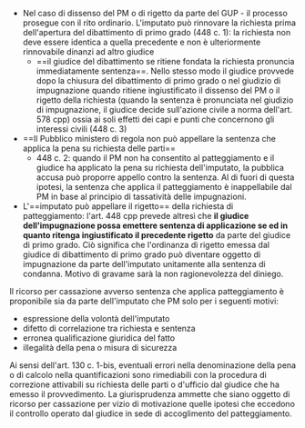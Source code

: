 - Nel caso di dissenso del PM o di rigetto da parte del GUP - il processo prosegue con il rito ordinario. L'imputato può rinnovare la richiesta prima dell'apertura del dibattimento di primo grado (448 c. 1): la richiesta non deve essere identica a quella precedente e non è ulteriormente rinnovabile dinanzi ad altro giudice
	- ==il giudice del dibattimento se ritiene fondata la richiesta pronuncia immediatamente sentenza==. Nello stesso modo il giudice provvede dopo la chiusura del dibattimento di primo grado o nel giudizio di impugnazione quando ritiene ingiustificato il dissenso del PM o il rigetto della richiesta (quando la sentenza è pronunciata nel giudizio di impugnazione, il giudice decide sull'azione civile a norma dell'art. 578 cpp) ossia ai soli effetti dei capi e punti che concernono gli interessi civili (448 c. 3)
- ==Il Pubblico ministero di regola non può appellare la sentenza che applica la pena su richiesta delle parti==
	- 448 c. 2: quando il PM non ha consentito al patteggiamento e il giudice ha applicato la pena su richiesta dell'imputato, la pubblica accusa può proporre appello contro la sentenza. Al di fuori di questa ipotesi, la sentenza che applica il patteggiamento è inappellabile dal PM in base al principio di tassatività delle impugnazioni.
- L'==imputato può appellare il rigetto== della richiesta di patteggiamento: l'art. 448 cpp prevede altresì che **il giudice dell'impugnazione possa emettere sentenza di applicazione se ed in quanto ritenga ingiustificato il precedente rigetto** da parte del giudice di primo grado. Ciò significa che l'ordinanza di rigetto emessa dal giudice di dibattimento di primo grado può diventare oggetto di impugnazione da parte dell'imputato unitamente alla sentenza di condanna. Motivo di gravame sarà la non ragionevolezza del diniego.

Il ricorso per cassazione avverso sentenza che applica patteggiamento è proponibile sia da parte dell'imputato che PM solo per i seguenti motivi:
- espressione della volontà dell'imputato
- difetto di correlazione tra richiesta e sentenza
- erronea qualificazione giuridica del fatto
- illegalità della pena o misura di sicurezza

Ai sensi dell'art. 130 c. 1-bis, eventuali errori nella denominazione della pena o di calcolo nella quantificazioni sono rimediabili con la procedura di correzione attivabili su richiesta delle parti o d'ufficio dal giudice che ha emesso il provvedimento.
La giurisprudenza ammette che siano oggetto di ricorso per cassazione per vizio di motivazione quelle ipotesi che eccedono il controllo operato dal giudice in sede di accoglimento del patteggiamento.